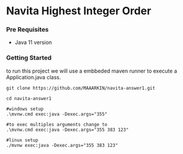 # Navita Highest Integer Order

### Pre Requisites

 - Java 11 version

### Getting Started

to run this project we will use a embbeded maven runner to execute a Application.java class.

```
git clone https://github.com/MAAARKIN/navita-answer1.git

cd navita-answer1

#windows setup
.\mvnw.cmd exec:java -Dexec.args="355"

#to exec multiples arguments change to
.\mvnw.cmd exec:java -Dexec.args="355 383 123"

#linux setup
./mvnw exec:java -Dexec.args="355 383 123"
```

